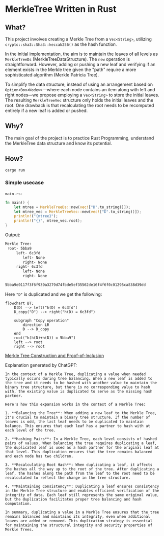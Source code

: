 # MerkleTree Written in Rust

## What?

This project involves creating a Merkle Tree from a `Vec<String>`, utilizing `crypto::sha3::Sha3::keccak256()` as the hash function.

In the initial implementation, the aim is to maintain the leaves of all levels as `MerkleTreeDs` (MerkleTreeDataStructure). The `new` operation is straightforward. However, adding or pushing a new leaf and verifying if an element exists in the Merkle tree given the "path" require a more sophisticated algorithm (Merkle Patricia Tree).

To simplify the data structure, instead of using an arrangement based on `Option<Box<Node>>`—where each node contains an item along with left and right nodes—we propose employing a `Vec<String>` to store the initial leaves. The resulting `MerkleTreeVec` structure only holds the initial leaves and the root. One drawback is that recalculating the root needs to be recomputed entirely if a new leaf is added or pushed.

## Why?

The main goal of the project is to practice Rust Programming, understand the MerkleTree data structure and know its potential.

## How?

```sh
cargo run 
```

### Simple usecase

`main.rs`:

```rust
fn main() {
    let mtree = MerkleTreeDs::new(vec!["D".to_string()]);
    let mtree_vec = MerkleTreeVec::new(vec!["D".to_string()]);
    println!("{mtree}");
    println!("{}", mtree_vec.root);
}
```

Output:

```sh
Merkle Tree:
 root- 5bba9
     left- 6c3fd
        left- None
        right- None
     right- 6c3fd
        left- None
        right- None

5bba9e0117f3f6f939a3279d74fbde5ef35562de16f4f6f0c01295ca838d39dd
```

Here `"D"` is duplicated and we get the following:

```mermaid
flowchart BT;
    D(D) --> left("h(D) = 6c3fd")
    D_copy("D") --> right("h(D) = 6c3fd")

    subgraph "Copy operation"
        direction LR
        D --> D_copy
    end
    root("h(h(D)+h(D)) = 5bba9")
    left --> root
    right --> root
```

[Merkle Tree Construction and Proof-of-Inclusion](https://www.derpturkey.com/merkle-tree-construction-and-proof-of-inclusion/)

Explanation generated by ChatGPT:

```
In the context of a Merkle Tree, duplicating a value when needed typically occurs during tree balancing. When a new leaf is added to the tree and it needs to be hashed with another value to maintain the binary tree structure, but there is no corresponding value to hash with, the existing value is duplicated to serve as the missing hash partner.

Here's how this expansion works in the context of a Merkle Tree:

1. **Balancing the Tree**: When adding a new leaf to the Merkle Tree, it's crucial to maintain a binary tree structure. If the number of leaves is odd, the last leaf needs to be duplicated to maintain balance. This ensures that each leaf has a partner to hash with at each level of the tree.

2. **Hashing Pairs**: In a Merkle Tree, each level consists of hashed pairs of values. When balancing the tree requires duplicating a leaf, the duplicated leaf is used as a hash partner for the original leaf at that level. This duplication ensures that the tree remains balanced and each node has two children.

3. **Recalculating Root Hash**: When duplicating a leaf, it affects the hashes all the way up to the root of the tree. After duplicating a leaf, the hashes along the path from the leaf to the root need to be recalculated to reflect the change in the tree structure.

4. **Maintaining Consistency**: Duplicating a leaf ensures consistency in the Merkle Tree structure and enables efficient verification of the integrity of data. Each leaf still represents the same original value, but the duplication facilitates proper tree balancing and hash computation.

In summary, duplicating a value in a Merkle Tree ensures that the tree remains balanced and maintains its integrity, even when additional leaves are added or removed. This duplication strategy is essential for maintaining the structural integrity and security properties of Merkle Trees.
```
